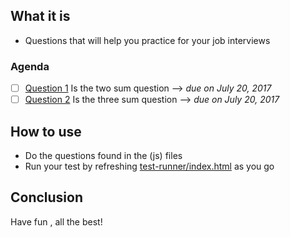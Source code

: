 ## What it is
* Questions that will help you practice for your job interviews 

### Agenda 
- [ ] [Question 1](js/q1.js) Is the two sum question --> *due on July 20, 2017*
- [ ] [Question 2](js/q2.js) Is the three sum question -->  *due on July 20, 2017*

## How to use

* Do the questions found in the (js) files 
* Run your test by refreshing [test-runner/index.html](test-runner/index.html) as you go

## Conclusion
Have fun , all the best!
